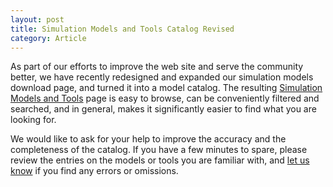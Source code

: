 ```yaml
---
layout: post
title: Simulation Models and Tools Catalog Revised
category: Article
---
```


As part of our efforts to improve the web site and serve the community better,
we have recently redesigned and expanded our simulation models download page,
and turned it into a model catalog. The resulting
[Simulation Models and Tools](/download/models-and-tools) page is easy to
browse, can be conveniently filtered and searched, and in general, makes
it significantly easier to find what you are looking for.

We would like to ask for your help to improve the accuracy and the completeness
of the catalog. If you have a few minutes to spare, please review the
entries on the models or tools you are familiar with, and
[let us know](https://github.com/omnetpp/omnetpp.org/issues/1)
if you find any errors or omissions.
